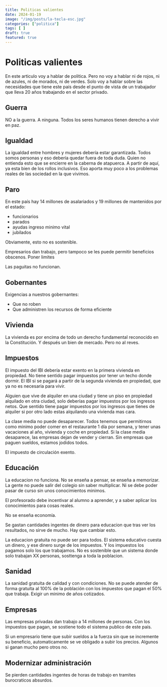 ```yaml
---
title: Politicas valientes
date: 2024-01-19
image: "/img/posts/la-tecla-esc.jpg"
categories: ["politica"]
tags: [ ]
draft: true
featured: true
---
```


# Politicas valientes

En este articulo voy a hablar de politica. Pero no voy a hablar ni de rojos, ni de azules, ni de morados, ni de verdes. Solo voy a hablar sobre las necesidades que tiene este país desde el punto de vista de un trabajador que lleva 20 años trabajando en el sector privado.

## Guerra

NO a la guerra. A ninguna. Todos los seres humanos tienen derecho a vivir en paz.

## Igualdad

La igualdad entre hombres y mujeres debería estar garantizada. Todos somos personas y eso debería quedar fuera de toda duda. Quien no entienda esto que se encierre en la caberna de atapuerca. A partir de aquí, ya esta bien de los rollos inclusivos. Eso aporta muy poco a los problemas reales de las sociedad en la que vivimos.

## Paro

En este país hay 14 millones de asalariados y 19 millones de mantenidos por el estado:

- funcionarios
- parados
- ayudas ingreso minimo vital
- jubilados

Obviamente, esto no es sostenible.

Empresarios dan trabajo, pero tampoco se les puede permitir beneficios obscenos. Poner limites

Las paguitas no funcionan.

## Gobernantes

Exigencias a nuestros gobernantes:

- Que no roben
- Que administren los recursos de forma eficiente

## Vivienda

La vivienda es por encima de todo un derecho fundamental reconocido en la Constitución. Y después un bien de mercado. Pero no al reves.

## Impuestos

El impuesto del IBI debería estar exento en la primera vivienda en propiedad. No tiene sentido pagar impuestos por tener un techo donde dormir. El IBI si se pagará a partir de la segunda vivienda en propiedad, que ya no es necesaria para vivir.

Alguien que vive de alquiler en una ciudad y tiene un piso en propiedad alquilado en otra ciudad, solo deberías pagar impuestos por los ingresos netos. Que sentido tiene pagar impuestos por los ingresos que tienes de alquiler si por otro lado estas alquilando una vivienda mas cara.

La clase media no puede desaparecer. Todos tenemos que permitirnos como minimo poder comer en el restaurante 1 día por semana, y tener unas vacaciones al año, vivienda y coche en propiedad. Si la clase media desaparece, las empresas dejan de vender y cierran. Sin empresas que paguen sueldos, estamos jodidos todos.

El impuesto de circulación exento.

## Educación

La educacion no funciona. No se enseña a pensar, se enseña a memorizar. La gente no puede salir del colegio sin saber multiplicar. Ni se debe poder pasar de curso sin unos conocimientos minimos.

El profesorado debe incentivar al alumno a aprender, y a saber aplicar los conocimientos para cosas reales.

No se enseña economía.

Se gastan cantidades ingentes de dinero para educacion que tras ver los resultados, no sirve de mucho. Hay que cambiar esto.

La educacion gratuita no puede ser para todos. El sistema educativo cuesta un dinero, y ese dinero surge de los impuestos. Y los impuestos los pagamos solo los que trabajamos. No es sostenible que un sistema donde solo trabajan XX personas, sosttenga a toda la poblacion.

## Sanidad

La sanidad gratuita de calidad y con condiciones. No se puede atender de forma gratuíta al 100% de la población con los impuestos que pagan el 50% que trabaja. Exigir un minimo de años cotizados.

## Empresas

Las empresas privadas dan trabajo a 14 millones de personas. Con los impuestos que pagan, se sostiene todo el sistema publico de este país.

Si un empresario tiene que subir sueldos a la fuerza sin que se incremente su beneficio, automaticamente se ve obligado a subir los precios. Algunos si ganan mucho pero otros no.

## Modernizar administración

Se pierden cantidades ingentes de horas de trabajo en tramites burocraticos absurdos.


